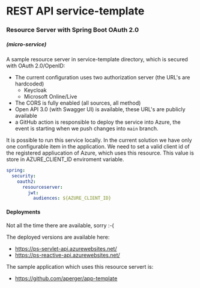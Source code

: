 # REST API service-template
### Resource Server with Spring Boot OAuth 2.0 
##### (micro-service)

A sample resource server in service-template directory, which is secured with OAuth 2.0/OpenID:
- The current configuration uses two authorization server (the URL's are hardcoded)
  - Keycloak
  - Microsoft Online/Live
- The CORS is fully enabled (all sources, all method)
- Open API 3.0 (with Swagger UI) is available, these URL's are publicly available
- a GitHub action is responsible to deploy the service into Azure, the event is starting when we push changes into `main` branch.

It is possible to run this service locally. In the current solution we have only one configurable item in the application. We need to set a valid client id of the registered appliucation of Azure, which uses this resource. This value is store in AZURE_CLIENT_ID enviroment variable.

```yaml
spring:
  security:
    oauth2:
      resourceserver:
        jwt:
          audiences: ${AZURE_CLIENT_ID}
```


#### Deployments
Not all the time there are available, sorry :-(

The deployed versions are available here:
- https://ps-servlet-api.azurewebsites.net/
- https://ps-reactive-api.azurewebsites.net/

The sample application which uses this resource servert is:
- https://github.com/aperger/app-template